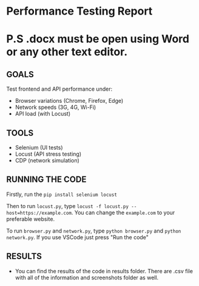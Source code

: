 # Performance Testing Report
# P.S .docx must be open using Word or any other text editor.
## GOALS
Test frontend and API performance under:
- Browser variations (Chrome, Firefox, Edge)
- Network speeds (3G, 4G, Wi-Fi)
- API load (with Locust)
## TOOLS
- Selenium (UI tests)
- Locust (API stress testing)
- CDP (network simulation)
## RUNNING THE CODE
Firstly, run the `pip install selenium locust`

Then to run `locust.py`, type `locust -f locust.py --host=https://example.com`. You can change the `example.com` to your preferable website.

To run `browser.py` and `network.py`, type `python browser.py` and `python network.py`. If you use VSCode just press "Run the code"
## RESULTS
- You can find the results of the code in results folder. There are .csv file with all of the information and screenshots folder as well.
